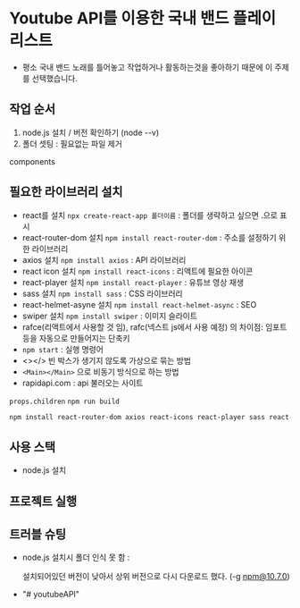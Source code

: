 # Youtube API를 이용한 국내 밴드 플레이 리스트
- 평소 국내 밴드 노래를 틀어놓고 작업하거나 활동하는것을 좋아하기 때문에 이 주제를 선택했습니다.

## 작업 순서
1. node.js 설치 / 버전 확인하기 (node --v)
2. 폴더 셋팅 : 필요없는 파일 제거

components

## 필요한 라이브러리 설치
- react를 설치 `npx create-react-app 폴더이름` : 폴더를 생략하고 싶으면 .으로 표시
- react-router-dom 설치 `npm install react-router-dom` : 주소를 설정하기 위한 라이브러리
- axios 설치 `npm install axios` : API 라이브러리
- react icon 설치 `npm install react-icons` : 리액트에 필요한 아이콘 
- react-player 설치 `npm install react-player` : 유튜브 영상 재생
- sass 설치 `npm install sass` : CSS 라이브러리
- react-helmet-asyne 설치 `npm install react-helmet-async` : SEO
- swiper 설치 `npm install swiper` : 이미지 슬라이트
- rafce(리액트에서 사용할 것 임), rafc(넥스트 js에서 사용 예정) 의 차이점: 임포트등을 자동으로 만들어지는 단축키
- `npm start` : 실행 명령어
- <></> 빈 박스가 생기지 않도록 가상으로 묶는 방법
- `<Main></Main>` 으로 비동기 방식으로 하는 방법
- rapidapi.com : api 불러오는 사이트

`props.children`
`npm run build`

```bash
npm install react-router-dom axios react-icons react-player sass react-helmet-async swiper
```

## 사용 스택
- node.js 설치


## 프로젝트 실행


## 트러블 슈팅
- node.js 설치시 폴더 인식 못 함 : 

    설치되어있던 버전이 낮아서 상위 버전으로 다시 다운로드 했다. (-g npm@10.7.0)

- "# youtubeAPI" 
